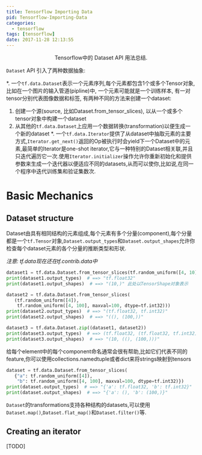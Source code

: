 ```yaml
---
title: Tensorflow Importing Data
pid: Tensorflow-Importing-Data
categories:
  - tensorflow
tags: [tensorflow]
date: 2017-11-28 12:13:55
---
```


<center>
  Tensorflow中的 Dataset API 用法总结.
</center>

<!-- more -->


`Dataset` API 引入了两种数据抽象:

*. 一个`tf.data.Dataset`表示一个元素序列,每个元素都包含1个或多个Tensor对象, 比如在一个图片的输入管道(pipline)中, 一个元素可能就是一个训练样本, 有一对tensor分别代表图像数据和标签, 有两种不同的方法来创建一个dataset:
  1. 创建一个源(source, 比如Dataset.from\_tensor\_slices), 以从一个或多个tensor对象中构建一个dataset
  2. 从其他的`tf.data.Dataset`上应用一个数据转换(transformation)以便生成一个新的dataset
*. 一个`tf.data.Iterator`提供了从dataset中抽取元素的主要方式,`Iterator.get_next()`返回的Op被执行时会yield下一个Dataset中的元素,最简单的Iterator是<span class="ic">one-shot iterator</span>,它与一种特别的Dataset相关联,并且只迭代遍历它一次.使用`Iterator.initializer`操作允许你重新初始化和提供参数来生成一个迭代器以便适应不同的datasets,从而可以使你,比如说,在同一个程序中迭代训练集和验证集数次.


# Basic Mechanics

## Dataset structure

Dataset由具有相同结构的元素组成,每个元素有多个分量(component),每个分量都是一个`tf.Tensor`对象,`Dataset.output_types`和`Dataset.output_shapes`允许你检查每个dataset元素的各个分量的推断类型和形状.

*注意: tf.data现在还在tf.contrib.data中*

```python
dataset1 = tf.data.Dataset.from_tensor_slices(tf.random_uniform([4, 10]))
print(dataset1.output_types)  # ==> "tf.float32"
print(dataset1.output_shapes)  # ==> "(10,)" 此处以TensorShape对象表示

dataset2 = tf.data.Dataset.from_tensor_slices(
   (tf.random_uniform([4]),
    tf.random_uniform([4, 100], maxval=100, dtype=tf.int32)))
print(dataset2.output_types)  # ==> "(tf.float32, tf.int32)"
print(dataset2.output_shapes)  # ==> "((), (100,))"

dataset3 = tf.data.Dataset.zip((dataset1, dataset2))
print(dataset3.output_types)  # ==> (tf.float32, (tf.float32, tf.int32))
print(dataset3.output_shapes)  # ==> "(10, ((), (100,)))"

```
给每个element中的每个component命名通常会很有帮助,比如它们代表不同的feature,你可以使用<span class="ic">collections.namedtuple</span>或者dict来将strings映射到tensors

```python
dataset = tf.data.Dataset.from_tensor_slices(
   {"a": tf.random_uniform([4]),
    "b": tf.random_uniform([4, 100], maxval=100, dtype=tf.int32)})
print(dataset.output_types)  # ==> "{'a': tf.float32, 'b': tf.int32}"
print(dataset.output_shapes)  # ==> "{'a': (), 'b': (100,)}"
```

`Dataset`的transformations支持各种结构的datasets,可以使用`Dataset.map()`,`Dataset.flat_map()`和`Dataset.filter()`等.


## Creating an iterator

[TODO]
